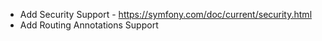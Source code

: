 - Add Security Support - https://symfony.com/doc/current/security.html
- Add Routing Annotations Support 


